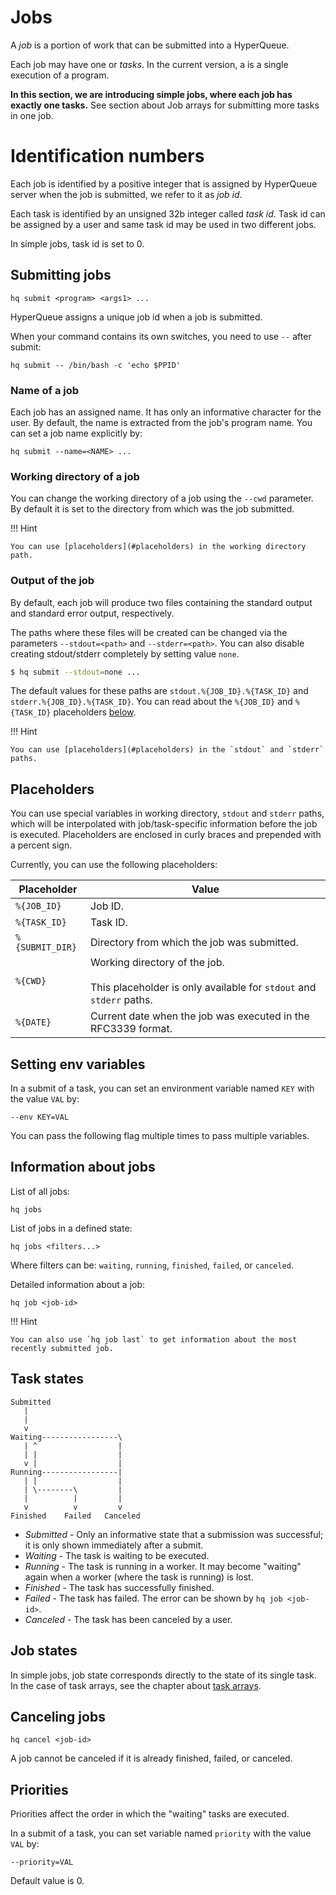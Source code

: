 # Jobs

A *job* is a portion of work that can be submitted into a HyperQueue.

Each job may have one or *tasks*. In the current version, a is a single execution of a program.

**In this section, we are introducing simple jobs, where each job has exactly one tasks.**
See section about Job arrays for submitting more tasks in one job.

# Identification numbers

Each job is identified by a positive integer that is assigned by HyperQueue server when the job is submitted, we refer to it as *job id*.

Each task is identified by an unsigned 32b integer called *task id*. Task id can be assigned by a user and same task id may be used in two different jobs.

In simple jobs, task id is set to 0.


## Submitting jobs

``hq submit <program> <args1> ...``

HyperQueue assigns a unique job id when a job is submitted.

When your command contains its own switches, you need to use ``--`` after submit:

``hq submit -- /bin/bash -c 'echo $PPID'``


### Name of a job

Each job has an assigned name. It has only an informative character for the user. By default, the name is extracted from
the job's program name. You can set a job name explicitly by:

``hq submit --name=<NAME> ...``


### Working directory of a job

You can change the working directory of a job using the ``--cwd`` parameter. By default it is set to the directory
from which was the job submitted.

!!! Hint

    You can use [placeholders](#placeholders) in the working directory path.


### Output of the job

By default, each job will produce two files containing the standard output and standard error output, respectively.

The paths where these files will be created can be changed via the parameters ``--stdout=<path>`` and ``--stderr=<path>``.
You can also disable creating stdout/stderr completely by setting value ``none``.

```bash
$ hq submit --stdout=none ...
```

The default values for these paths are ``stdout.%{JOB_ID}.%{TASK_ID}`` and ``stderr.%{JOB_ID}.%{TASK_ID}``. You can read
about the `%{JOB_ID}` and `%{TASK_ID}` placeholders [below](#placeholders).

!!! Hint

    You can use [placeholders](#placeholders) in the `stdout` and `stderr` paths.


## Placeholders

You can use special variables in working directory, `stdout` and `stderr` paths, which will be interpolated with
job/task-specific information before the job is executed. Placeholders are enclosed in curly braces and prepended with
a percent sign.

Currently, you can use the following placeholders:

| Placeholder | Value                          |
| ----------- | ------------------------------------ |
| `%{JOB_ID}`     | Job ID. |
| `%{TASK_ID}`    | Task ID. |
| `%{SUBMIT_DIR}` | Directory from which the job was submitted. |
| `%{CWD}`        | Working directory of the job.<br/><br/>This placeholder is only available for `stdout` and `stderr` paths. |
| `%{DATE}`       | Current date when the job was executed in the RFC3339 format. |


## Setting env variables

In a submit of a task, you can set an environment variable named `KEY` with the value `VAL` by:

``--env KEY=VAL``

You can pass the following flag multiple times to pass multiple variables.

## Information about jobs

List of all jobs:

``hq jobs``


List of jobs in a defined state:

``hq jobs <filters...>``

Where filters can be: ``waiting``, ``running``, ``finished``, ``failed``, or ``canceled``.

Detailed information about a job:

``hq job <job-id>``

!!! Hint

    You can also use `hq job last` to get information about the most recently submitted job.

## Task states

```
Submitted
   |
   |
   v
Waiting-----------------\
   | ^                  |
   | |                  |
   v |                  |
Running-----------------|
   | |                  |
   | \--------\         |
   |          |         |
   v          v         v
Finished    Failed   Canceled
```

* *Submitted* - Only an informative state that a submission was successful; it is only shown immediately after a submit.
* *Waiting* - The task is waiting to be executed.
* *Running* - The task is running in a worker. It may become "waiting" again when a worker (where the task is running) is lost.
* *Finished* - The task has successfully finished.
* *Failed* - The task has failed. The error can be shown by ``hq job <job-id>``.
* *Canceled* -  The task has been canceled by a user.


## Job states

In simple jobs, job state corresponds directly to the state of its single task. In the case of task arrays, see the chapter
about [task arrays](arrays.md).

## Canceling jobs

``hq cancel <job-id>``

A job cannot be canceled if it is already finished, failed, or canceled.


## Priorities

Priorities affect the order in which the "waiting" tasks are executed.

In a submit of a task, you can set variable named `priority` with the value `VAL` by:

``--priority=VAL``

Default value is 0.

